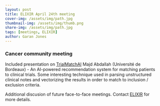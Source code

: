 ```yaml
---
layout: post
title: ELIXIR April 24th meeting
cover-img: /assets/img/path.jpg
thumbnail-img: /assets/img/thumb.png
share-img: /assets/img/path.jpg
tags: [meetings, ELIXIR]
author: Garan Jones
---
```

### Cancer community meeting

Included presentation on [TrialMatchAI](https://bordeaux-bioinformatics.fr/trialmatchai-a-new-approach-to-matching-cancer-patients-with-clinical-trials-based-on-large-language-models-llms/) Majd Abdallah (Université de Bordeaux) - An AI-powered recommendation system for matching patients to clinical trials. Some interesting technique used in parsing unstructured clinical notes and vectorizing the results in order to match to inclusion / exclusion criteria.

Additional discusion of future face-to-face meetings. Contact [ELIXIR](https://elixir-europe.org/about-us/who-we-are/nodes) for more details. 
